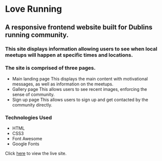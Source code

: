 # Love Running

## A  responsive frontend website built for Dublins running community. 
### This site displays information allowing users to see when local meetups will happen at specific times and locations. 
### The site is comprised of three pages.

- Main landing page
	This displays the main content with motivational messages, as well as information on the meetups. 
- Gallery page
	This allows users to see recent images, enforcing the sense of community.
- Sign up page
	This allows users to sign up and get contacted by the community directly.

### Technologies Used
- HTML
- CSS3
- Font Awesome
- Google Fonts

Click [here](https://love-running.tweakz.repl.co/index.html) to view the live site.